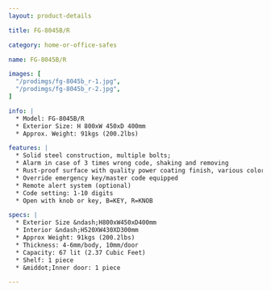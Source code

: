 ```yaml
---
layout: product-details

title: FG-8045B/R

category: home-or-office-safes

name: FG-8045B/R

images: [
  "/prodimgs/fg-8045b_r-1.jpg",
  "/prodimgs/fg-8045b_r-2.jpg",
]

info: |
  * Model: FG-8045B/R
  * Exterior Size: H 800xW 450xD 400mm
  * Approx. Weight: 91kgs (200.2lbs)

features: |
  * Solid steel construction, multiple bolts;
  * Alarm in case of 3 times wrong code, shaking and removing
  * Rust-proof surface with quality power coating finish, various colors available
  * Override emergency key/master code equipped
  * Remote alert system (optional)
  * Code setting: 1-10 digits
  * Open with knob or key, B=KEY, R=KNOB

specs: |
  * Exterior Size &ndash;H800xW450xD400mm
  * Interior &ndash;H520XW430XD300mm
  * Approx Weight: 91kgs (200.2lbs)
  * Thickness: 4-6mm/body, 10mm/door
  * Capacity: 67 lit (2.37 Cubic Feet)
  * Shelf: 1 piece
  * &middot;Inner door: 1 piece

---
```



